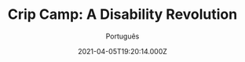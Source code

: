 ---
id: '9e66a94c-644d-468a-87c8-74b50e7e40f2'
type: 'movie' # Filme, Série, Anime
title: "Crip Camp: A Disability Revolution"
synopsis: []
originalTitle: "Crip Camp: A Disability Revolution"
date: '2021-04-05T19:20:14.000Z'
update: '2021-04-05T19:20:14.000Z'
releaseDate: '2020-03-25T03:00:00.000Z'
imdb:
  rating: '7.7' # 8.5
  id: '' # tt0470752
duration: '1h 46 Min'
trailer:
  urls: [
    '',
  ]
tags: ['1080p', '720p', '1080p']
genre: ['Documentário'] #
quality: 'WEB-DL' # BluRay, WEB-DL, HDTV, WEB-DL4K, WEB-DLe
format: 'Mkv' # MKV, MP4, TS
audio: 'Português, Inglês' # Dublado, Legendado, Dual Audio, Dub & Leg
subtitle: 'Português' # Português, inglês,
size: '3.46 GB | 4.94 GB | 6.04 GB' # 4.8 GB
audioQuality: 10
videoQuality: 10
directors: []
#  - name: 'Lana Wachowski'
#    image: ''
#  - name: 'Lilly Wachowski'
#    image: ''
cast: []
#  - name: 'Keanu Reeves'
#    image: ''
#    characterName: 'Neo'
writers: []
#  - name: ''
#    image: ''
maturityRating:
  age: '' # L , 10, 12, 14, 16, 18
  topics: [''] # Violence, Illegal drugs, Inappropriate Language, Legal Drugs, Sexual Content, Extreme Violence
###########################################
download:
  
  - url: 'magnet:?xt=urn:btih:82E476FC93EF994537204CDC751D71D26510D0DF&dn=Crip.Camp.Revolucao.pela.Inclusao.2020.1080p.NF.WEB-DL.DDP5.1.x264-SiGLA.mkv&tr=udp%3a%2f%2ftracker.opentrackr.org%3a1337%2fannounce&tr=udp%3a%2f%2ftracker.openbittorrent.com%3a1337%2fannounce&tr=udp%3a%2f%2ftracker.trackerfix.com%3a80%2fannounce&tr=udp%3a%2f%2ftracker.coppersurfer.tk%3a6969%2fannounce&tr=udp%3a%2f%2ftracker.leechers-paradise.org%3a6969%2fannounce&tr=udp%3a%2f%2feddie4.nl%3a6969%2fannounce&tr=udp%3a%2f%2fp4p.arenabg.com%3a1337%2fannounce&tr=udp%3a%2f%2fexplodie.org%3a6969%2fannounce&tr=udp%3a%2f%2fzer0day.ch%3a1337%2fannounce'
    resolution: '1080p' # 720p, 1080p, 4K,
    audio: 'Dual Áudio' # Dublado, Legendado, Dual Audio
    size: '' # 4.8 GB
    quality: '' # BluRay, WEB-DL
    format: '' # MKV
  - url: 'magnet:?xt=urn:btih:a7cd06344fa71b87172567e1b7b1ccab614a2ba9&dn=Crip.Camp.2020.REPACK.720p.WEB.X264-AMRAP&tr=http%3A%2F%2Ftracker.trackerfix.com%3A80%2Fannounce&tr=udp%3A%2F%2F9.rarbg.me%3A2730&tr=udp%3A%2F%2F9.rarbg.to%3A2860'
    resolution: '720p' # 720p, 1080p, 4K,
    audio: 'Legendado' # Dublado, Legendado, Dual Audio
    size: '' # 4.8 GB
    quality: '' # BluRay, WEB-DL
    format: '' # MKV
  - url: 'magnet:?xt=urn:btih:ed8f54d22efb432e537959765b6f70752e0772d7&dn=Crip.Camp.2020.REPACK.1080p.WEB.X264-AMRAP&tr=http%3A%2F%2Ftracker.trackerfix.com%3A80%2Fannounce&tr=udp%3A%2F%2F9.rarbg.me%3A2920&tr=udp%3A%2F%2F9.rarbg.to%3A2840'
    resolution: '1080p' # 720p, 1080p, 4K,
    audio: 'Legendado' # Dublado, Legendado, Dual Audio
    size: '' # 4.8 GB
    quality: '' # BluRay, WEB-DL
    format: '' # MKV
images:
  cover: '/assets/movies/crip-camp-a-disability-revolution.jpg'
  background: '/assets/movies/'
---